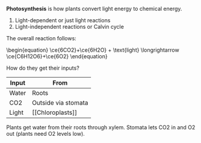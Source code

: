 **Photosynthesis** is how plants convert light energy to chemical energy.

1. Light-dependent or just light reactions
2. Light-independent reactions or Calvin cycle

The overall reaction follows:

\begin{equation}
\ce{6CO2}+\ce{6H2O} + \text{light} \longrightarrow \ce{C6H12O6}+\ce{6O2}
\end{equation}

How do they get their inputs?

|Input|From|
|-----|-----|
|Water|Roots|
|CO2|Outside via stomata|
|Light|[[Chloroplasts]]|

Plants get water from their roots through xylem. Stomata lets CO2 in and O2 out (plants need O2 levels low). 